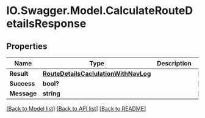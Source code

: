 # IO.Swagger.Model.CalculateRouteDetailsResponse
## Properties

Name | Type | Description | Notes
------------ | ------------- | ------------- | -------------
**Result** | [**RouteDetailsCaclulationWithNavLog**](RouteDetailsCaclulationWithNavLog.md) |  | [optional] 
**Success** | **bool?** |  | [optional] 
**Message** | **string** |  | [optional] 

[[Back to Model list]](../README.md#documentation-for-models) [[Back to API list]](../README.md#documentation-for-api-endpoints) [[Back to README]](../README.md)

